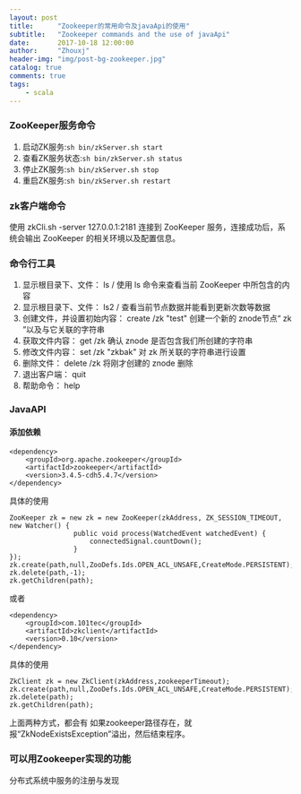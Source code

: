 ```yaml
---
layout: post
title:      "Zookeeper的常用命令及javaApi的使用"
subtitle:   "Zookeeper commands and the use of javaApi"
date:       2017-10-18 12:00:00
author:     "Zhouxj"
header-img: "img/post-bg-zookeeper.jpg"
catalog: true
comments: true
tags:
    - scala
---
```


### ZooKeeper服务命令

1. 启动ZK服务:`sh bin/zkServer.sh start`
2. 查看ZK服务状态:`sh bin/zkServer.sh status`
3. 停止ZK服务:`sh bin/zkServer.sh stop`
4. 重启ZK服务:`sh bin/zkServer.sh restart`

### zk客户端命令

使用 zkCli.sh -server 127.0.0.1:2181 连接到 ZooKeeper 服务，连接成功后，系统会输出 ZooKeeper 的相关环境以及配置信息。

### 命令行工具

1. 显示根目录下、文件： ls / 使用 ls 命令来查看当前 ZooKeeper 中所包含的内容
2. 显示根目录下、文件： ls2 / 查看当前节点数据并能看到更新次数等数据
3. 创建文件，并设置初始内容： create /zk "test" 创建一个新的 znode节点“ zk ”以及与它关联的字符串
4. 获取文件内容： get /zk 确认 znode 是否包含我们所创建的字符串
5. 修改文件内容： set /zk "zkbak" 对 zk 所关联的字符串进行设置
6. 删除文件： delete /zk 将刚才创建的 znode 删除
7. 退出客户端： quit
8. 帮助命令： help

### JavaAPI

#### 添加依赖
```
<dependency>
    <groupId>org.apache.zookeeper</groupId>
    <artifactId>zookeeper</artifactId>
    <version>3.4.5-cdh5.4.7</version>
</dependency>
```
具体的使用
```
ZooKeeper zk = new zk = new ZooKeeper(zkAddress, ZK_SESSION_TIMEOUT, new Watcher() {
                public void process(WatchedEvent watchedEvent) {
                    connectedSignal.countDown();
                }
});
zk.create(path,null,ZooDefs.Ids.OPEN_ACL_UNSAFE,CreateMode.PERSISTENT);
zk.delete(path,-1);
zk.getChildren(path);
```
或者
```
<dependency>
	<groupId>com.101tec</groupId>
	<artifactId>zkclient</artifactId>
	<version>0.10</version>
</dependency>
```
具体的使用
```
ZkClient zk = new ZkClient(zkAddress,zookeeperTimeout);
zk.create(path,null,ZooDefs.Ids.OPEN_ACL_UNSAFE,CreateMode.PERSISTENT);
zk.delete(path);
zk.getChildren(path);
```
上面两种方式，都会有 如果zookeeper路径存在，就报“ZkNodeExistsException”溢出，然后结束程序。

### 可以用Zookeeper实现的功能
分布式系统中服务的注册与发现